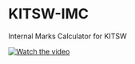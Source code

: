 # KITSW-IMC
Internal Marks Calculator for KITSW

[![Watch the video](https://user-images.githubusercontent.com/67828370/209679920-094cd6b3-9231-437b-b1e1-c001faa9777e.png)](https://user-images.githubusercontent.com/67828370/209679097-b38e5abe-34d0-4fd7-8362-ba4a99c5b8ac.webm)
